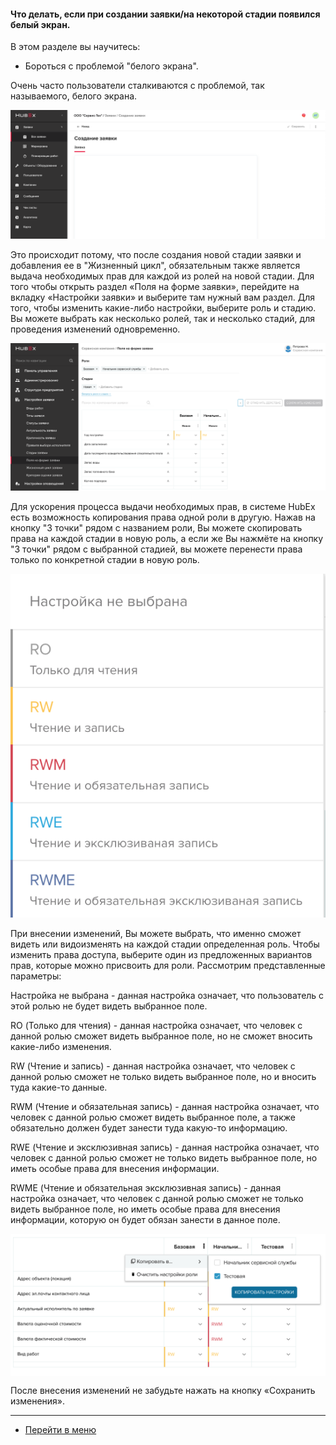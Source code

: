 #### Что делать, если при создании заявки/на некоторой стадии появился белый экран.
В этом разделе вы научитесь:
- Бороться с проблемой "белого экрана".

Очень часто пользователи сталкиваются с проблемой, так называемого, белого экрана.

![htdwws1.png](/attachments/images/FAQ/USER/HowToDealWithWhiteScreen/htdwws1.png)

 Это происходит потому, что после создания новой стадии заявки и добавления ее в "Жизненный цикл", обязательным также является выдача необходимых прав для каждой из ролей на новой стадии.
Для того чтобы открыть раздел «Поля на форме заявки», перейдите на вкладку «Настройки заявки» и выберите там нужный вам раздел.
Для того, чтобы изменить какие-либо настройки, выберите роль и стадию. Вы можете выбрать как несколько ролей, так и несколько стадий, для проведения изменений одновременно.

![htdwws1.png](/attachments/images/FAQ/USER/HowToDealWithWhiteScreen/htdwws2.png)

 Для ускорения процесса выдачи необходимых прав, в системе HubEx есть возможность копирования права одной роли в другую. Нажав на кнопку "3 точки" рядом с названием роли, Вы можете скопировать права на каждой стадии в новую роль, а если же Вы нажмёте на кнопку "3 точки" рядом с выбранной стадией, вы можете перенести права только по конкретной стадии в новую роль.

![htdwws1.png](/attachments/images/FAQ/USER/HowToDealWithWhiteScreen/htdwws3.png)

При внесении изменений, Вы можете выбрать, что именно сможет видеть или видоизменять на каждой стадии определенная роль. Чтобы изменить права доступа, выберите один из предложенных вариантов прав, которые можно присвоить для роли.
Рассмотрим представленные параметры:

Настройка не выбрана - данная настройка означает, что пользователь с этой ролью не будет видеть выбранное поле.

RO (Только для чтения) - данная настройка означает, что человек с данной ролью сможет видеть выбранное поле, но не сможет вносить какие-либо изменения.

RW (Чтение и запись) - данная настройка означает, что человек с данной ролью сможет не только видеть выбранное поле, но и вносить туда какие-то данные.

RWM (Чтение и обязательная запись) - данная настройка означает, что человек с данной ролью сможет видеть выбранное поле, а также обязательно должен будет занести туда какую-то информацию.

 RWE (Чтение и эксклюзивная запись) - данная настройка означает, что человек с данной ролью сможет не только видеть выбранное поле, но иметь особые права для внесения информации.  

RWME (Чтение и обязательная эксклюзивная запись) - данная настройка означает, что человек с данной ролью сможет не только видеть выбранное поле, но иметь особые права для внесения информации, которую он будет обязан занести в данное поле.

<div>
  <img  style="margin: 0 auto; display: block; max-width: 100%;" src="/attachments/images/FAQ/USER/HowToDealWithWhiteScreen/htdwws4.png" />
</div>

После внесения изменений не забудьте нажать на кнопку «Сохранить изменения».






___
- [Перейти в меню](http://wiki.hubex.ru)
